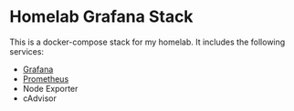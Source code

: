 # Homelab Grafana Stack

This is a docker-compose stack for my homelab. It includes the following services:
- [Grafana](https://grafana.com/)
- [Prometheus](https://prometheus.io/)
- Node Exporter
- cAdvisor
